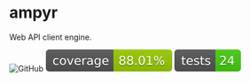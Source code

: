 # ampyr

Web API client engine.

![GitHub](https://img.shields.io/github/license/WilkinsonK/ampyr)
![Alt text](project/assets/pytest-coverage.svg)
![Alt text](project/assets/pytest-results.svg)
